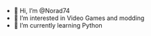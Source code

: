- 👋 Hi, I’m @Norad74
- 👀 I’m interested in Video Games and modding
- 🌱 I’m currently learning Python
